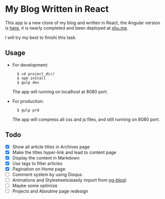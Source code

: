 # My Blog Written in React

This app is a new clone of my blog and written in React, the Angular version is [here](https://github.com/MrHuxu/ng_blog/), it is nearly completed and been deployed at [xhu.me](http://xhu.me/).

I will try my best to finishi this task.

## Usage

- For development:

        $ cd project_dir/
        $ npm install
        $ gulp dev

  The app will running on localhost at 8080 port.

- For production:

        $ gulp prd

  The app will compress all css and js files, and still running on 8080 port.

## Todo

- [x] Show all article titles in Archives page
- [x] Make the titles hyper-link and lead to content page
- [x] Display the content in Markdown
- [x] Use tags to filter articles
- [x] Pagination on Home page
- [ ] Comment system by using Disqus
- [ ] Animations and Stylesheets(easily import from [ng-blog](https://github.com/MrHuxu/ng_blog))
- [ ] Maybe some optimize
- [ ] Projects and Aboutme page redesign
